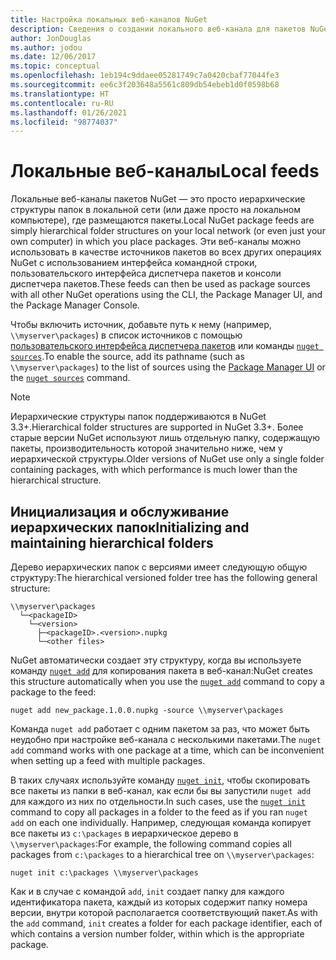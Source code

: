 ```yaml
---
title: Настройка локальных веб-каналов NuGet
description: Сведения о создании локального веб-канала для пакетов NuGet с помощью папок в локальной сети
author: JonDouglas
ms.author: jodou
ms.date: 12/06/2017
ms.topic: conceptual
ms.openlocfilehash: 1eb194c9ddaee05281749c7a0420cbaf77044fe3
ms.sourcegitcommit: ee6c3f203648a5561c809db54ebeb1d0f0598b68
ms.translationtype: HT
ms.contentlocale: ru-RU
ms.lasthandoff: 01/26/2021
ms.locfileid: "98774037"
---
```

# <a name="local-feeds"></a><span data-ttu-id="9df34-103">Локальные веб-каналы</span><span class="sxs-lookup"><span data-stu-id="9df34-103">Local feeds</span></span>

<span data-ttu-id="9df34-104">Локальные веб-каналы пакетов NuGet — это просто иерархические структуры папок в локальной сети (или даже просто на локальном компьютере), где размещаются пакеты.</span><span class="sxs-lookup"><span data-stu-id="9df34-104">Local NuGet package feeds are simply hierarchical folder structures on your local network (or even just your own computer) in which you place packages.</span></span> <span data-ttu-id="9df34-105">Эти веб-каналы можно использовать в качестве источников пакетов во всех других операциях NuGet с использованием интерфейса командной строки, пользовательского интерфейса диспетчера пакетов и консоли диспетчера пакетов.</span><span class="sxs-lookup"><span data-stu-id="9df34-105">These feeds can then be used as package sources with all other NuGet operations using the CLI, the Package Manager UI, and the Package Manager Console.</span></span>

<span data-ttu-id="9df34-106">Чтобы включить источник, добавьте путь к нему (например, `\\myserver\packages`) в список источников с помощью [пользовательского интерфейса диспетчера пакетов](../consume-packages/install-use-packages-visual-studio.md#package-sources) или команды [`nuget sources`](../reference/cli-reference/cli-ref-sources.md).</span><span class="sxs-lookup"><span data-stu-id="9df34-106">To enable the source, add its pathname (such as `\\myserver\packages`) to the list of sources using the [Package Manager UI](../consume-packages/install-use-packages-visual-studio.md#package-sources) or the [`nuget sources`](../reference/cli-reference/cli-ref-sources.md) command.</span></span>

> [!Note]
> <span data-ttu-id="9df34-107">Иерархические структуры папок поддерживаются в NuGet 3.3+.</span><span class="sxs-lookup"><span data-stu-id="9df34-107">Hierarchical folder structures are supported in NuGet 3.3+.</span></span> <span data-ttu-id="9df34-108">Более старые версии NuGet используют лишь отдельную папку, содержащую пакеты, производительность которой значительно ниже, чем у иерархической структуры.</span><span class="sxs-lookup"><span data-stu-id="9df34-108">Older versions of NuGet use only a single folder containing packages, with which performance is much lower than the hierarchical structure.</span></span>

## <a name="initializing-and-maintaining-hierarchical-folders"></a><span data-ttu-id="9df34-109">Инициализация и обслуживание иерархических папок</span><span class="sxs-lookup"><span data-stu-id="9df34-109">Initializing and maintaining hierarchical folders</span></span>

<span data-ttu-id="9df34-110">Дерево иерархических папок с версиями имеет следующую общую структуру:</span><span class="sxs-lookup"><span data-stu-id="9df34-110">The hierarchical versioned folder tree has the following general structure:</span></span>

```
\\myserver\packages
  └─<packageID>
    └─<version>
      ├─<packageID>.<version>.nupkg
      └─<other files>
```

<span data-ttu-id="9df34-111">NuGet автоматически создает эту структуру, когда вы используете команду [`nuget add`](../reference/cli-reference/cli-ref-add.md) для копирования пакета в веб-канал:</span><span class="sxs-lookup"><span data-stu-id="9df34-111">NuGet creates this structure automatically when you use the [`nuget add`](../reference/cli-reference/cli-ref-add.md) command to copy a package to the feed:</span></span>

```cli
nuget add new_package.1.0.0.nupkg -source \\myserver\packages
```

<span data-ttu-id="9df34-112">Команда `nuget add` работает с одним пакетом за раз, что может быть неудобно при настройке веб-канала с несколькими пакетами.</span><span class="sxs-lookup"><span data-stu-id="9df34-112">The `nuget add` command works with one package at a time, which can be inconvenient when setting up a feed with multiple packages.</span></span>

<span data-ttu-id="9df34-113">В таких случаях используйте команду [`nuget init`](../reference/cli-reference/cli-ref-init.md), чтобы скопировать все пакеты из папки в веб-канал, как если бы вы запустили `nuget add` для каждого из них по отдельности.</span><span class="sxs-lookup"><span data-stu-id="9df34-113">In such cases, use the [`nuget init`](../reference/cli-reference/cli-ref-init.md) command to copy all packages in a folder to the feed as if you ran `nuget add` on each one individually.</span></span> <span data-ttu-id="9df34-114">Например, следующая команда копирует все пакеты из `c:\packages` в иерархическое дерево в `\\myserver\packages`:</span><span class="sxs-lookup"><span data-stu-id="9df34-114">For example, the following command copies all packages from `c:\packages` to a hierarchical tree on `\\myserver\packages`:</span></span>

```cli
nuget init c:\packages \\myserver\packages
```

<span data-ttu-id="9df34-115">Как и в случае с командой `add`, `init` создает папку для каждого идентификатора пакета, каждый из которых содержит папку номера версии, внутри которой располагается соответствующий пакет.</span><span class="sxs-lookup"><span data-stu-id="9df34-115">As with the `add` command, `init` creates a folder for each package identifier, each of which contains a version number folder, within which is the appropriate package.</span></span>
